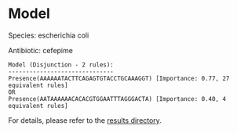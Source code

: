 
# Model

Species: escherichia coli

Antibiotic: cefepime

```
Model (Disjunction - 2 rules):
------------------------------
Presence(AAAAAATACTTCAGAGTGTACCTGCAAAGGT) [Importance: 0.77, 27 equivalent rules]
OR
Presence(AATAAAAAACACACGTGGAATTTAGGGACTA) [Importance: 0.40, 4 equivalent rules]

```

For details, please refer to the [results directory](../../../../../results/scm_b/escherichia%20coli/cefepime/repeat_4/).

